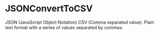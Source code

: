 # JSONConvertToCSV
JSON (JavaScript Object Notation) CSV (Comma separated value). Plain text format with a series of values separated by commas.
